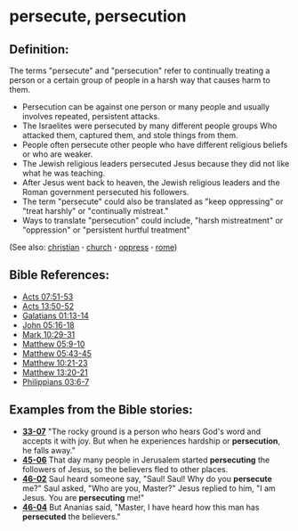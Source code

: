 # persecute, persecution #

## Definition: ##

The terms "persecute" and "persecution" refer to continually treating a person or a certain group of people in a harsh way that causes harm to them.

 * Persecution can be against one person or many people and usually involves repeated, persistent attacks.
 * The Israelites were persecuted by many different people groups Who attacked them, captured them, and stole things from them.
 * People often persecute other people who have different religious beliefs or who are weaker.
 * The Jewish religious leaders persecuted Jesus because they did not like what he was teaching.
 * After Jesus went back to heaven, the Jewish religious leaders and the Roman government persecuted his followers.
 * The term "persecute" could also be translated as "keep oppressing" or "treat harshly" or "continually mistreat."
 * Ways to translate "persecution" could include,  "harsh mistreatment" or "oppression" or "persistent hurtful treatment"

(See also: [christian](../kt/christian.md) **·** [church](../kt/church.md) **·** [oppress](../kt/oppress.md) **·** [rome](../other/rome.md))

## Bible References: ##

* [Acts 07:51-53](https://door43.org/en/bible/notes/act/07/51)
* [Acts 13:50-52](https://door43.org/en/bible/notes/act/13/50)
* [Galatians 01:13-14](https://door43.org/en/bible/notes/gal/01/13)
* [John 05:16-18](https://door43.org/en/bible/notes/jhn/05/16)
* [Mark 10:29-31](https://door43.org/en/bible/notes/mrk/10/29)
* [Matthew 05:9-10](https://door43.org/en/bible/notes/mat/05/09)
* [Matthew 05:43-45](https://door43.org/en/bible/notes/mat/05/43)
* [Matthew 10:21-23](https://door43.org/en/bible/notes/mat/10/21)
* [Matthew 13:20-21](https://door43.org/en/bible/notes/mat/13/20)
* [Philippians 03:6-7](https://door43.org/en/bible/notes/php/03/06)

## Examples from the Bible stories: ##

 * __[33-07](https://door43.org/en/obs/notes/frames/33-07)__ "The rocky ground is a person who hears God's word and accepts it with joy. But when he experiences hardship or __persecution__, he falls away."
 * __[45-06](https://door43.org/en/obs/notes/frames/45-06)__ That day many people in Jerusalem started __persecuting__ the followers of Jesus, so the believers fled to other places. 
 * __[46-02](https://door43.org/en/obs/notes/frames/46-02)__ Saul heard someone say, "Saul! Saul! Why do you __persecute__ me?" Saul asked, "Who are you, Master?" Jesus replied to him, "I am Jesus. You are __persecuting__ me!"
 * __[46-04](https://door43.org/en/obs/notes/frames/46-04)__ But Ananias said, "Master, I have heard how this man has __persecuted__ the believers."



